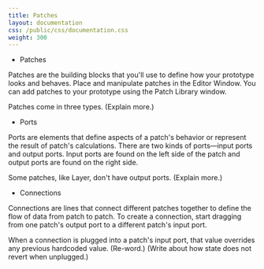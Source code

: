 ```yaml
---
title: Patches
layout: documentation
css: /public/css/documentation.css
weight: 300
---
```


* Patches

Patches are the building blocks that you'll use to define how your prototype looks and behaves. Place and manipulate patches in the Editor Window. You can add patches to your prototype using the Patch Library window.

Patches come in three types. (Explain more.)

* Ports

Ports are elements that define aspects of a patch's behavior or represent the result of patch's calculations. There are two kinds of ports&mdash;input ports and output ports. Input ports are found on the left side of the patch and output ports are found on the right side.

Some patches, like Layer, don't have output ports. (Explain more.)

* Connections

Connections are lines that connect different patches together to define the flow of data from patch to patch. To create a connection, start dragging from one patch's output port to a different patch's input port.

When a connection is plugged into a patch's input port, that value overrides any previous hardcoded value. (Re-word.) (Write about how state does not revert when unplugged.)